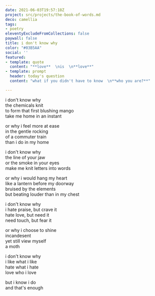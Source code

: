 ```yaml
---
date: 2021-06-03T19:57:18Z
project: src/projects/the-book-of-words.md
deco: camellia
tags:
- poetry
eleventyExcludeFromCollections: false
paywall: false
title: i don't know why
color: "#03B5AA"
social: ''
featured:
- template: quote
  content: "**love**  \nis  \n**love**"
- template: prompt
  header: today's question
  content: "what if you didn't have to know  \n**who you are?**"

---
```

i don't know why  
the chemicals knit  
to form that first blushing mango  
take me home in an instant

or why i feel more at ease  
in the gentle rocking  
of a commuter train  
than i do in my home  
  
>
  
i don't know why  
the line of your jaw  
or the smoke in your eyes  
make me knit letters into words

or why i would hang my heart  
like a lantern before my doorway  
bruised by the elements  
but beating louder than in my chest

>

i don't know why  
i hate praise, but crave it  
hate love, but need it  
need touch, but fear it

or why i choose to shine  
incandesent  
yet still view myself  
a moth

>

i don't know why  
i like what i like  
hate what i hate  
love who i love  
  
but i know i do  
and that's enough